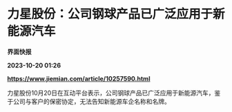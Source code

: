 # 力星股份：公司钢球产品已广泛应用于新能源汽车
**界面快报**

**2023-10-20 01:26**

**https://www.jiemian.com/article/10257590.html**

力星股份10月20日在互动平台表示，公司钢球产品已广泛应用于新能源汽车，鉴于公司与客户的保密协定，无法告知新能源车企名称和名牌。